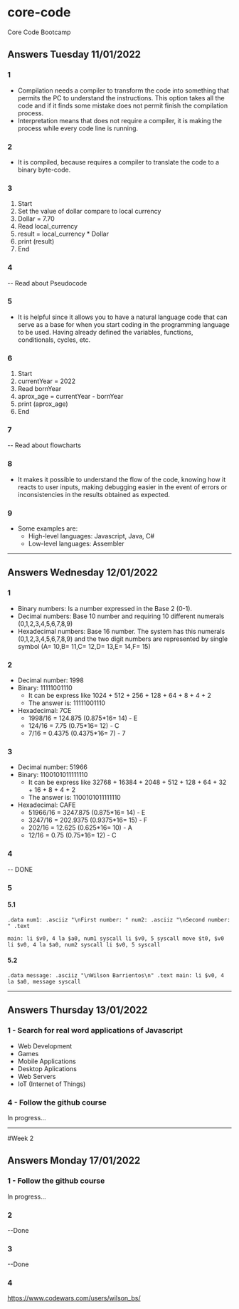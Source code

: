 # core-code
Core Code Bootcamp

## Answers Tuesday 11/01/2022

### 1 
- Compilation needs a compiler to transform the code into something that permits the PC to understand the instructions.
This option takes all the code and if it finds some mistake does not permit finish the compilation process.
- Interpretation means that does not require a compiler, it is making the process while every code line is running.

### 2
- It is compiled, because requires a compiler to translate the code to a binary byte-code.

### 3
1. Start
2. Set the value of dollar compare to local currency
3. Dollar = 7.70
4. Read local_currency
5. result = local_currency * Dollar
6. print (result)
7. End

### 4
-- Read about Pseudocode

### 5
- It is helpful since it allows you to have a natural language code that can serve as a base for when you start coding in the programming language to be used.
Having already defined the variables, functions, conditionals, cycles, etc.

### 6
1. Start
2. currentYear = 2022
3. Read bornYear
4. aprox_age = currentYear - bornYear
5. print (aprox_age)
6. End

### 7
-- Read about flowcharts

### 8
- It makes it possible to understand the flow of the code, knowing how it reacts to user inputs, making debugging easier in the event of errors or inconsistencies in the results obtained as expected.

### 9
- Some examples are:
  * High-level languages: Javascript, Java, C#
  * Low-level languages: Assembler

-----------------------------------------------------
## Answers Wednesday 12/01/2022

### 1 
- Binary numbers: Is a number expressed in the Base 2 (0-1).
- Decimal numbers: Base 10 number and requiring 10 different numerals (0,1,2,3,4,5,6,7,8,9)
- Hexadecimal numbers: Base 16 number. The system has this numerals (0,1,2,3,4,5,6,7,8,9) and the two digit numbers are represented by single symbol (A= 10,B= 11,C= 12,D= 13,E= 14,F= 15)

### 2
- Decimal number: 1998
- Binary: 11111001110
  * It can be express like 1024 + 512 + 256 + 128 + 64 + 8 + 4 + 2
  * The answer is: 11111001110
- Hexadecimal: 7CE
  * 1998/16 = 124.875 (0.875*16= 14) - E
  * 124/16 = 7.75 (0.75*16= 12) - C
  * 7/16 = 0.4375 (0.4375*16= 7) - 7
    
### 3
- Decimal number: 51966
- Binary: 1100101011111110
  * It can be express like 32768 + 16384 + 2048 + 512 + 128 + 64 + 32 + 16 + 8 + 4 + 2
  * The answer is: 1100101011111110
- Hexadecimal: CAFE
  * 51966/16 = 3247.875 (0.875*16= 14) - E
  * 3247/16 = 202.9375 (0.9375*16= 15) - F
  * 202/16 = 12.625 (0.625*16= 10) - A
  * 12/16 = 0.75 (0.75*16= 12) - C

### 4
-- DONE

### 5
#### 5.1
`.data
	num1: .asciiz "\nFirst number: "
	num2: .asciiz "\nSecond number: "
.text`

`main:
	li $v0, 4
	la $a0, num1
	syscall
	li $v0, 5
	syscall
	move $t0, $v0
	li $v0, 4
	la $a0, num2
	syscall
	li $v0, 5
	syscall`

#### 5.2
`.data message: .asciiz "\nWilson Barrientos\n" .text main: li $v0, 4 la $a0, message syscall`

-----------------------------------------------------
## Answers Thursday 13/01/2022

### 1 - Search for real word applications of Javascript
- Web Development
- Games
- Mobile Applications
- Desktop Aplications
- Web Servers
- IoT (Internet of Things)

### 4 - Follow the github course
In progress...

-----------------------------------------------------
#Week 2
## Answers Monday 17/01/2022
### 1 - Follow the github course
In progress...

### 2
--Done

### 3
--Done

### 4
https://www.codewars.com/users/wilson_bs/
